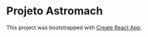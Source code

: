 # Projeto Astromach

This project was bootstrapped with [Create React App](https://github.com/facebook/create-react-app).
